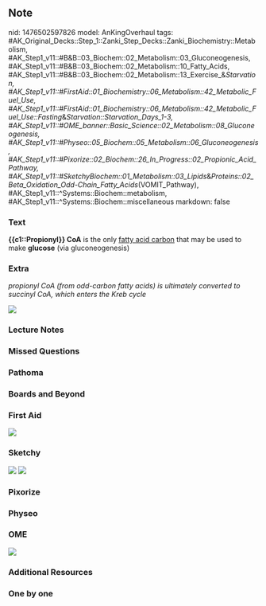 ## Note
nid: 1476502597826
model: AnKingOverhaul
tags: #AK_Original_Decks::Step_1::Zanki_Step_Decks::Zanki_Biochemistry::Metabolism, #AK_Step1_v11::#B&B::03_Biochem::02_Metabolism::03_Gluconeogenesis, #AK_Step1_v11::#B&B::03_Biochem::02_Metabolism::10_Fatty_Acids, #AK_Step1_v11::#B&B::03_Biochem::02_Metabolism::13_Exercise_&_Starvation, #AK_Step1_v11::#FirstAid::01_Biochemistry::06_Metabolism::42_Metabolic_Fuel_Use, #AK_Step1_v11::#FirstAid::01_Biochemistry::06_Metabolism::42_Metabolic_Fuel_Use::Fasting_&_Starvation::Starvation_Days_1-3, #AK_Step1_v11::#OME_banner::Basic_Science::02_Metabolism::08_Gluconeogenesis, #AK_Step1_v11::#Physeo::05_Biochem::05_Metabolism::06_Gluconeogenesis, #AK_Step1_v11::#Pixorize::02_Biochem::26_In_Progress::02_Propionic_Acid_Pathway, #AK_Step1_v11::#SketchyBiochem::01_Metabolism::03_Lipids_&_Proteins::02_Beta_Oxidation_Odd-Chain_Fatty_Acids_(VOMIT_Pathway), #AK_Step1_v11::^Systems::Biochem::metabolism, #AK_Step1_v11::^Systems::Biochem::miscellaneous
markdown: false

### Text
<div>
  <b>{{c1::Propionyl}} CoA</b> is the only <u>fatty acid carbon</u>
  that may be used to make <b>glucose</b> (via gluconeogenesis)
</div>

### Extra
<i>propionyl CoA (from odd-carbon fatty acids) is ultimately
converted to succinyl CoA, which enters the Kreb cycle</i>
<div><img src="paste-617367189062176.jpg" draggable="false"></div>

### Lecture Notes


### Missed Questions


### Pathoma


### Boards and Beyond


### First Aid
<img src="tmpCtMLDN.png">

### Sketchy
<img src="Screen%20Shot%202021-01-07%20at%2015.22.24.jpg">
<img src="Screen%20Shot%202021-01-07%20at%2015.22.47.jpg">

### Pixorize


### Physeo


### OME
<div class="ome-widget">
  <a href=
  "https://onlinemeded.org/spa/metabolism/gluconeogenesis/acquire?ref=anki">
  <img src="_OME_AnkiFlashcards_Lesson_1.png"></a>
</div>

### Additional Resources


### One by one

